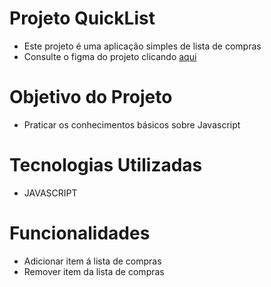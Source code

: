 
# Projeto QuickList 
- Este projeto é uma aplicação simples de lista de compras
- Consulte o figma do projeto clicando [aqui](https://www.figma.com/design/3vnOtJfg8Yj2vge1hgZrzo/Lista-de-compras-(Community)?node-id=0-1&node-type=canvas&t=BFSlTuhOOhRHOU9i-0)

# Objetivo do Projeto
- Praticar os conhecimentos básicos sobre Javascript

# Tecnologias Utilizadas
- JAVASCRIPT

# Funcionalidades
- Adicionar item á lista de compras
- Remover item da lista de compras
